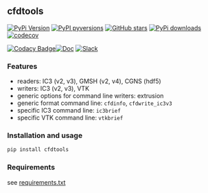 cfdtools
-----

[![PyPi Version](https://img.shields.io/pypi/v/cfdtools.svg?style=flat)](https://pypi.org/project/cfdtools)
[![PyPI pyversions](https://img.shields.io/pypi/pyversions/cfdtools.svg?style=flat)](https://pypi.org/pypi/cfdtools/)
[![GitHub stars](https://img.shields.io/github/stars/jgressier/cfdtools.svg?style=flat&logo=github&label=Stars&logoColor=white)](https://github.com/jgressier/cfdtools)
[![PyPi downloads](https://img.shields.io/pypi/dm/cfdtools.svg?style=flat)](https://pypistats.org/packages/cfdtools)
[![codecov](https://img.shields.io/codecov/c/github/jgressier/cfdtools.svg?style=flat)](https://codecov.io/gh/jgressier/cfdtools)

[![Codacy Badge](https://app.codacy.com/project/badge/Grade/d32cf67a5fa242c88bb1568277f1d60e)](https://app.codacy.com/gh/jgressier/cfdtools/dashboard?utm_source=gh&utm_medium=referral&utm_content=&utm_campaign=Badge_grade)[![Doc](https://readthedocs.org/projects/cfdtools/badge/?version=latest)](https://readthedocs.org/projects/cfdtools/)
[![Slack](https://img.shields.io/static/v1?logo=slack&label=slack&message=contact&style=flat)](https://join.slack.com/t/isae-opendev/shared_invite/zt-obqywf6r-UUuHR4_hc5iTzyL5bFCwpw
)

### Features

- readers: IC3 (v2, v3), GMSH (v2, v4), CGNS (hdf5)
- writers: IC3 (v2, v3), VTK
- generic options for command line writers: extrusion
- generic format command line: `cfdinfo`, `cfdwrite_ic3v3`
- specific IC3 command line: `ic3brief`
- specific VTK command line: `vtkbrief`

### Installation and usage

```bash
pip install cfdtools
```

### Requirements

see [requirements.txt](https://github.com/jgressier/cfdtools/blob/master/requirements.txt)